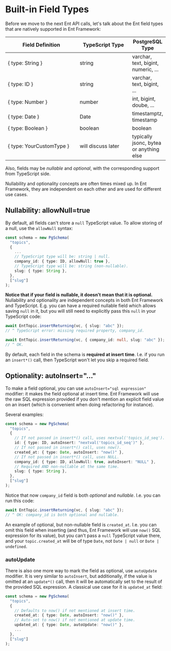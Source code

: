# Built-in Field Types

Before we move to the next Ent API calls, let's talk about the Ent field types that are natively supported in Ent Framework:

<table><thead><tr><th width="218">Field Definition</th><th width="155">TypeScript Type</th><th>PostgreSQL Type</th></tr></thead><tbody><tr><td>{ type: String }</td><td>string</td><td>varchar, text, bigint, numeric, ...</td></tr><tr><td>{ type: ID }</td><td>string</td><td>varchar, text, bigint, ...</td></tr><tr><td>{ type: Number }</td><td>number</td><td>int, bigint, doube, ...</td></tr><tr><td>{ type: Date }</td><td>Date</td><td>timestamptz, timestamp</td></tr><tr><td>{ type: Boolean }</td><td>boolean</td><td>boolean</td></tr><tr><td>{ type: YourCustomType }</td><td>will discuss later</td><td>typically jsonc, bytea or anything else</td></tr></tbody></table>

Also, fields may be _nullable_ and _optional_, with the corresponding support from TypeScript side.

Nullability and optionality concepts are often times mixed up. In Ent Framework, they are independent on each other and are used for different use cases.

## Nullability: allowNull=true

By default, all fields can't store a `null` TypeScript value. To allow storing of a null, use the `allowNull` syntax:

```typescript
const schema = new PgSchema(
  "topics",
  {
    ...
    // TypeScript type will be: string | null.
    company_id: { type: ID, allowNull: true },
    // TypeScript type will be: string (non-nullable).
    slug: { type: String },
  },
  ["slug"]
);
```

**Notice that if your field is nullable, it doesn't mean that it is optional.** Nullability and optionality are independent concepts in both Ent Framework and TypeScript. E.g. you can have a required nullable field which allows saving `null` in it, but you will still need to explicitly pass this `null` in your TypeScript code:

```typescript
await EntTopic.insertReturning(vc, { slug: "abc" });
// ^ TypeScript error: missing required property, company_id.

await EntTopic.insertReturning(vc, { company_id: null, slug: "abc" });
// ^ OK.
```

By default, each field in the schema is **required at insert time**. I.e. if you run an `insert*()` call, then TypeScript won't let you skip a required field.

## Optionality: autoInsert="..."

To make a field optional, you can use `autoInsert="sql expression"` modifier: it makes the field optional at insert time. Ent Framework will use the raw SQL expression provided if you don't mention an explicit field value on an insert (which is convenient when doing refactoring for instance).

Several examples:

```typescript
const schema = new PgSchema(
  "topics",
  {
    // If not passed in insert*() call, uses nextval('topics_id_seq').
    id: { type: ID, autoInsert: "nextval('topics_id_seq')" },
    // If not passed in insert*() call, uses now().
    created_at: { type: Date, autoInsert: "now()" },
    // If not passed in insert*() call, uses NULL.
    company_id: { type: ID, allowNull: true, autoInsert: "NULL" },
    // Required AND non-nullable at the same time.
    slug: { type: String },
  },
  ["slug"]
);
```

Notice that now `company_id` field is both _optional_ and _nullable_. I.e. you can run this code:

```typescript
await EntTopic.insertReturning(vc, { slug: "abc" });
// ^ OK: company_id is both optional and nullable.
```

An example of optional, but non-nullable field is `created_at`. I.e. you can omit this field when inserting (and thus, Ent Framework will use `now()` SQL expression for its value), but you can't pass a `null` TypeScript value there, and your `topic.created_at` will be of type `Date`, not `Date | null` or `Date | undefined`.

### autoUpdate

There is also one more way to mark the field as optional, use `autoUpdate` modifier. It is very similar to `autoInsert`, but additionally, if the value is omitted at an `update*()` call, then it will be automatically set to the result of the provided SQL expression. A classical use case for it is `updated_at` field:

```typescript
const schema = new PgSchema(
  "topics",
  {
    // Defaults to now() if not mentioned at insert time.
    created_at: { type: Date, autoInsert: "now()" },
    // Auto-set to now() if not mentioned at update time.
    updated_at: { type: Date, autoUpdate: "now()" },
    ...
  },
  ["slug"]
);
```
